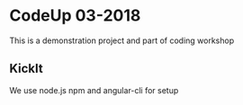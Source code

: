 # CodeUp 03-2018

This is a demonstration project and part of coding workshop

## KickIt

We use node.js npm and angular-cli for setup